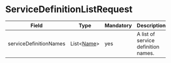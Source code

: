 # ServiceDefinitionListRequest

Field | Type | Mandatory | Description
--- | --- | --- | ---
serviceDefinitionNames | List<[Name](../primitives.md#name)> | yes | A list of service definition names.